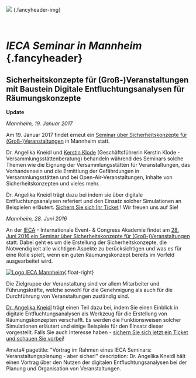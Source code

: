 ![](/img/accurate-bild-3.jpg) {.fancyheader-img}
# *<br />IECA Seminar in Mannheim* {.fancyheader}

## Sicherheitskonzepte für (Groß-)Veranstaltungen mit Baustein Digitale Entfluchtungsanalysen für Räumungskonzepte

**Update**

*Mannheim, 19. Januar 2017*

Am 19. Januar 2017 findet erneut ein [Seminar über Sicherheitskonzepte für (Groß-)Veranstaltungen](http://www.ieca-mannheim.de/seminare/veranstaltungsplanung-aber-sicher-sicherheitskonzepte-fuer-gross-veranstaltungen-auf-grundlage-der-muster-versammlungsstaettenverordnung-mvstaettvo-mit-baustein-digitale-entfluchtungsanalysen/) in Mannheim statt. 


Dr. Angelika Kneidl und [Kerstin Klode](http://kerstin-klode.de/kerstin-klode-versammlungsstaetten-verordnung.phtml) (Geschäftsführerin Kerstin Klode - Versammlungsstättenberatung) behandeln während des Seminars solche Themen wie die Eignung der Versammlungsstätten für Veranstaltungen, das Vorhandensein und die Ermittlung der Gefährdungen in Versammlungsstätten und bei Open-Air-Veranstaltungen, Inhalte von Sicherheitskonzepten und vieles mehr.

Dr. Angelika Kneidl trägt dazu bei indem sie über digitale Entfluchtungsanalysen referiert und den Einsatz solcher Simulationen an Beispielen erläutert.
[Sichern Sie sich Ihr Ticket](http://www.ieca-mannheim.de/kontakt/seminaranmeldung/?seminarid=4824)
! Wir freuen uns auf Sie!


*Mannheim, 28. Juni 2016*

An der [IECA](http://www.ieca-mannheim.de/) - Internationale Event- & Congress Akademie findet am [28. Juni 2016 ein Seminar über Sicherheitskonzepte für (Groß-)Veranstaltungen](http://www.ieca-mannheim.de/seminare/veranstaltungsplanung-aber-sicher-sicherheitskonzepte-und-entfluchtungsanalysen/) statt. Dabei geht es um die Erstellung der Sicherheitskonzepte, die Notwendigkeit alle wichtigen Aspekte zu berücksichtigen und was es für eine Rolle spielt, wenn ein guten Räumungskonzept bereits im Vorfeld ausgearbeitet wird.

[![Logo IECA Mannheim](/img/associates/logo-ieca-mannheim.png)](http://www.ieca-mannheim.de/ "Weiter zur offiziellen Seite von IECA Mannheim"){.float-right}

Die Zielgruppe der Veranstaltung sind vor allem Mitarbeiter und Führungskräfte, welche sowohl für die Genehmigung als auch für die Durchführung von Veranstaltungen zuständig sind.

[Dr. Angelika Kneidl](/das-team#angelika-kneidl) trägt einen Teil dazu bei, indem Sie einen Einblick in digitale Entfluchtungsanalysen als Werkzeug für die Erstellung von Räumungskonzepten verschafft. Es werden die Funktionsweisen solcher Simulationen erläutert und einige Beispiele für den Einsatz dieser vorgestellt. Falls Sie auch Interesse haben - [sichern Sie sich jetzt ein Ticket und schauen Sie vorbei](http://www.ieca-mannheim.de/seminare/veranstaltungsplanung-aber-sicher-sicherheitskonzepte-und-entfluchtungsanalysen)!

#meta#
pagetitle: "Vortrag im Rahmen eines IECA Seminars: Veranstaltungsplanung - aber sicher!"
description: Dr. Angelika Kneidl hält einen Vortrag über den Nutzen der digitalen Entfluchtungsanalysen bei der Planung und Organisation von Veranstaltungen.
